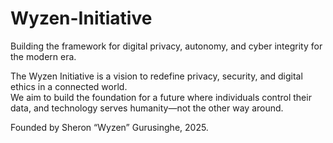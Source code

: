 # Wyzen-Initiative
Building the framework for digital privacy, autonomy, and cyber integrity for the modern era.

  
The Wyzen Initiative is a vision to redefine privacy, security, and digital ethics in a connected world.  
We aim to build the foundation for a future where individuals control their data, and technology serves humanity—not the other way around.

Founded by Sheron “Wyzen” Gurusinghe, 2025.

